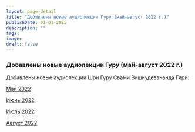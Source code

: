 ```yaml
---
layout: page-detail
title: "Добавлены новые аудиолекции Гуру (май-август 2022 г.)"
publishDate: 01-01-2025
description: ""
tags:
image:
draft: false
---
```


### Добавлены новые аудиолекции Гуру (май-август 2022 г.)

 Добавлены новые аудиолекции Шри Гуру Свами Вишнудевананда Гири:  
  
[Май 2022](https://www.advayta.org/audiogallery/audiolektsii/?audioFilter%5Fpf%5BYEAR%5D%5BLEFT%5D=2022&audioFilter%5Fpf%5BYEAR%5D%5BRIGHT%5D=2022&audioFilter%5Fpf%5BDAY%5D%5BLEFT%5D=1&audioFilter%5Fpf%5BDAY%5D%5BRIGHT%5D=31&audioFilter%5Fpf%5BMONTH%5D%5BLEFT%5D=5&audioFilter%5Fpf%5BMONTH%5D%5BRIGHT%5D=5&filterAudio=%D0%A4%D0%B8%D0%BB%D1%8C%D1%82%D1%80&set%5Ffilter=Y) 

[Июнь 2022](https://www.advayta.org/audiogallery/audiolektsii/?audioFilter%5Fpf%5BYEAR%5D%5BLEFT%5D=2022&audioFilter%5Fpf%5BYEAR%5D%5BRIGHT%5D=2022&audioFilter%5Fpf%5BDAY%5D%5BLEFT%5D=1&audioFilter%5Fpf%5BDAY%5D%5BRIGHT%5D=31&audioFilter%5Fpf%5BMONTH%5D%5BLEFT%5D=6&audioFilter%5Fpf%5BMONTH%5D%5BRIGHT%5D=6&filterAudio=%D0%A4%D0%B8%D0%BB%D1%8C%D1%82%D1%80&set%5Ffilter=Y) 

[Июль 2022](https://www.advayta.org/audiogallery/audiolektsii/?audioFilter%5Fpf%5BYEAR%5D%5BLEFT%5D=2022&audioFilter%5Fpf%5BYEAR%5D%5BRIGHT%5D=2022&audioFilter%5Fpf%5BDAY%5D%5BLEFT%5D=1&audioFilter%5Fpf%5BDAY%5D%5BRIGHT%5D=31&audioFilter%5Fpf%5BMONTH%5D%5BLEFT%5D=7&audioFilter%5Fpf%5BMONTH%5D%5BRIGHT%5D=7&filterAudio=%D0%A4%D0%B8%D0%BB%D1%8C%D1%82%D1%80&set%5Ffilter=Y) 

[Август 2022](https://www.advayta.org/audiogallery/audiolektsii/?audioFilter%5Fpf%5BYEAR%5D%5BLEFT%5D=2022&audioFilter%5Fpf%5BYEAR%5D%5BRIGHT%5D=2022&audioFilter%5Fpf%5BDAY%5D%5BLEFT%5D=1&audioFilter%5Fpf%5BDAY%5D%5BRIGHT%5D=31&audioFilter%5Fpf%5BMONTH%5D%5BLEFT%5D=8&audioFilter%5Fpf%5BMONTH%5D%5BRIGHT%5D=8&filterAudio=%D0%A4%D0%B8%D0%BB%D1%8C%D1%82%D1%80&set%5Ffilter=Y) 

[](https://www.advayta.org/audiogallery/audiolektsii/?audioFilter%5Fpf%5BYEAR%5D%5BLEFT%5D=2022&audioFilter%5Fpf%5BYEAR%5D%5BRIGHT%5D=2022&audioFilter%5Fpf%5BDAY%5D%5BLEFT%5D=1&audioFilter%5Fpf%5BDAY%5D%5BRIGHT%5D=31&audioFilter%5Fpf%5BMONTH%5D%5BLEFT%5D=8&audioFilter%5Fpf%5BMONTH%5D%5BRIGHT%5D=8&filterAudio=%D0%A4%D0%B8%D0%BB%D1%8C%D1%82%D1%80&set%5Ffilter=Y)  
  
  
